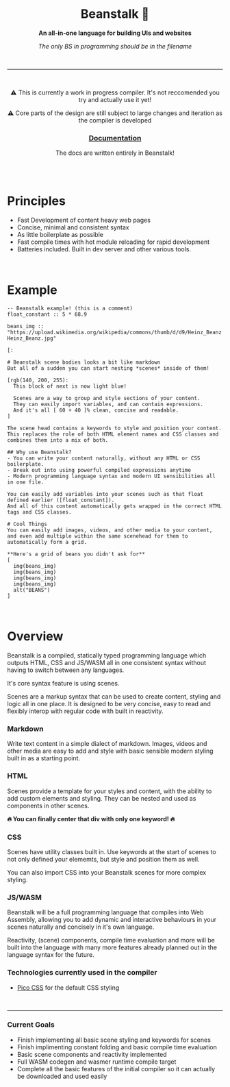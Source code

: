 <div align="center">

  <h1>Beanstalk 🌱</h1>

  <p>
    <strong>An all-in-one language for building UIs and websites</strong>
  </p>

  *The only BS in programming should be in the filename*

  <br>

  ---
  <br>
  <p>⚠️ This is currently a work in progress compiler. It's not reccomended you try and actually use it yet!</p>
  <p>⚠️ Core parts of the design are still subject to large changes and iteration as the compiler is developed</p>

  <h3>
    <a href="https://h3licopter.github.io/beanstalk">
      Documentation
    </a>
  </h3>
  <p>The docs are written entirely in Beanstalk!</p>

</div>
<br>
<br>

# Principles
  - Fast Development of content heavy web pages
  - Concise, minimal and consistent syntax
  - As little boilerplate as possible
  - Fast compile times with hot module reloading for rapid development
  - Batteries included. Built in dev server and other various tools.

<br>

# Example

    -- Beanstalk example! (this is a comment)
    float_constant :: 5 * 68.9

    beans_img :: "https://upload.wikimedia.org/wikipedia/commons/thumb/d/d9/Heinz_Beanz.jpg/2560px-Heinz_Beanz.jpg"

    [:
    
    # Beanstalk scene bodies looks a bit like markdown
    But all of a sudden you can start nesting *scenes* inside of them!

    [rgb(140, 200, 255): 
      This block of next is now light blue!
      
      Scenes are a way to group and style sections of your content. 
      They can easily import variables, and can contain expressions. 
      And it's all [ 60 + 40 ]% clean, concise and readable.
    ]

    The scene head contains a keywords to style and position your content. This replaces the role of both HTML element names and CSS classes and combines them into a mix of both.

    ## Why use Beanstalk?
    - You can write your content naturally, without any HTML or CSS boilerplate.
    - Break out into using powerful compiled expressions anytime
    - Modern programming language syntax and modern UI sensibilities all in one file.

    You can easily add variables into your scenes such as that float defined earlier ([float_constant]). 
    And all of this content automatically gets wrapped in the correct HTML tags and CSS classes.

    # Cool Things
    You can easily add images, videos, and other media to your content,
    and even add multiple within the same scenehead for them to automatically form a grid.

    **Here's a grid of beans you didn't ask for**
    [
      img(beans_img)
      img(beans_img)
      img(beans_img)
      img(beans_img) 
      alt("BEANS")
    ]

<br>

# Overview
Beanstalk is a compiled, statically typed programming language which outputs HTML, CSS and JS/WASM all in one consistent syntax without having to switch between any languages. 

It's core syntax feature is using scenes.

Scenes are a markup syntax that can be used to create content, styling and logic all in one place. It is designed to be very concise, easy to read and flexibly interop with regular code with built in reactivity.

### Markdown
Write text content in a simple dialect of markdown. Images, videos and other media are easy to add and style with basic sensible modern styling built in as a starting point.

### HTML
Scenes provide a template for your styles and content, with the ability to add custom elements and styling.
They can be nested and used as components in other scenes.

**🔥 You can finally center that div with only one keyword! 🔥**

### CSS
Scenes have utility classes built in. Use keywords at the start of scenes to not only defined your elememts, but style and position them as well.

You can also import CSS into your Beanstalk scenes for more complex styling.

### JS/WASM
Beanstalk will be a full programming language that compiles into Web Assembly, allowing you to add dynamic and interactive behaviours in your scenes naturally and concisely in it's own language.

Reactivity, (scene) components, compile time evaluation and more will be built into the language with many more features already planned out in the language syntax for the future.

### Technologies currently used in the compiler
- [Pico CSS](https://picocss.com/) for the default CSS styling

<br>

---

### Current Goals
  - Finish implementing all basic scene styling and keywords for scenes
  - Finish implimenting constant folding and basic compile time evaluation
  - Basic scene components and reactivity implemented
  - Full WASM codegen and wasmer runtime compile target
  - Complete all the basic features of the initial compiler so it can actually be downloaded and used easily 
